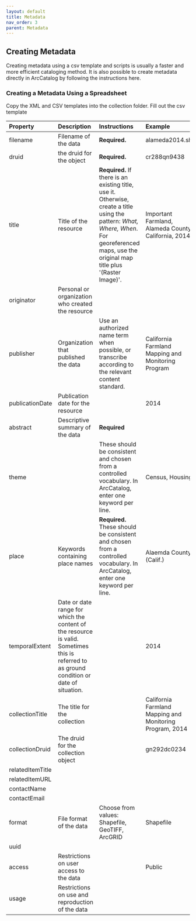 ```yaml
---
layout: default
title: Metadata
nav_order: 3
parent: Metadata
---
```


## Creating Metadata

Creating metadata using a csv template and scripts is usually a faster and more efficient cataloging method. 
It is also possible to create metadata directly in ArcCatalog by following the instructions here.

### Creating a Metadata Using a Spreadsheet

Copy the XML and CSV templates into the collection folder. Fill out the csv template

|Property|Description|Instructions|Example|
|:-----|:-----|:-----|:-----|
|filename|Filename of the data|**Required.**|alameda2014.shp|
|druid|the druid for the object|**Required.**|cr288qn9438|
|title|Title of the resource|**Required.** If there is an existing title, use it. Otherwise, create a title using the pattern: _What, Where, When_. For georeferenced maps, use the original map title plus '(Raster Image)'.|Important Farmland, Alameda County, California, 2014|
|originator|Personal or organization who created the resource|||
|publisher|Organization that published the data|Use an authorized name term when possible, or transcribe according to the relevant content standard.|California Farmland Mapping and Monitoring Program|
|publicationDate|Publication date for the resource||2014|
|abstract|Descriptive summary of the data|**Required**||
|theme||These should be consistent and chosen from a controlled vocabulary. In ArcCatalog, enter one keyword per line.|Census, Housing|
|place|Keywords containing place names|**Required.** These should be consistent and chosen from a controlled vocabulary. In ArcCatalog, enter one keyword per line.|Alaemda County (Calif.)|
|temporalExtent|Date or date range for which the content of the resource is valid. Sometimes this is referred to as ground condition or date of situation.||2014|
|collectionTitle|The title for the collection||California Farmland Mapping and Monitoring Program, 2014|
|collectionDruid|The druid for the collection object||gn292dc0234|
|relatedItemTitle||||
|relatedItemURL||||
|contactName||||
|contactEmail||||
|format|File format of the data|Choose from values: Shapefile, GeoTIFF, ArcGRID|Shapefile|
|uuid|||
|access|Restrictions on user access to the data||Public|
|usage|Restrictions on use and reproduction of the data|||


